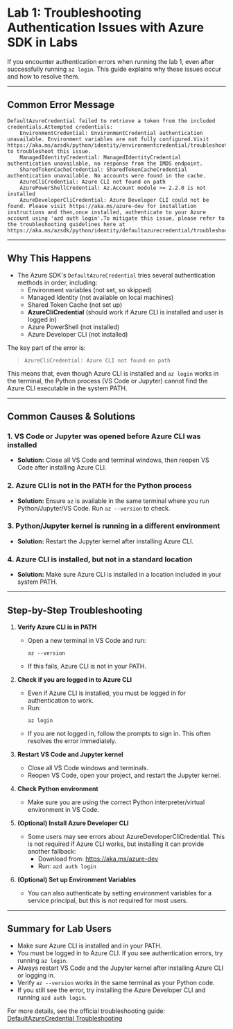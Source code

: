 # Lab 1: Troubleshooting Authentication Issues with Azure SDK in Labs

If you encounter authentication errors when running the lab 1, even after successfully running `az login`. This guide explains why these issues occur and how to resolve them.

---

## Common Error Message

```
DefaultAzureCredential failed to retrieve a token from the included credentials.Attempted credentials:
	EnvironmentCredential: EnvironmentCredential authentication unavailable. Environment variables are not fully configured.Visit https://aka.ms/azsdk/python/identity/environmentcredential/troubleshoot to troubleshoot this issue.
	ManagedIdentityCredential: ManagedIdentityCredential authentication unavailable, no response from the IMDS endpoint.
	SharedTokenCacheCredential: SharedTokenCacheCredential authentication unavailable. No accounts were found in the cache.
	AzureCliCredential: Azure CLI not found on path
	AzurePowerShellCredential: Az.Account module >= 2.2.0 is not installed
	AzureDeveloperCliCredential: Azure Developer CLI could not be found. Please visit https://aka.ms/azure-dev for installation instructions and then,once installed, authenticate to your Azure account using 'azd auth login'.To mitigate this issue, please refer to the troubleshooting guidelines here at https://aka.ms/azsdk/python/identity/defaultazurecredential/troubleshoot.
```

---

## Why This Happens

- The Azure SDK's `DefaultAzureCredential` tries several authentication methods in order, including:
  - Environment variables (not set, so skipped)
  - Managed Identity (not available on local machines)
  - Shared Token Cache (not set up)
  - **AzureCliCredential** (should work if Azure CLI is installed and user is logged in)
  - Azure PowerShell (not installed)
  - Azure Developer CLI (not installed)

The key part of the error is:

> `AzureCliCredential: Azure CLI not found on path`

This means that, even though Azure CLI is installed and `az login` works in the terminal, the Python process (VS Code or Jupyter) cannot find the Azure CLI executable in the system PATH.

---

## Common Causes & Solutions

### 1. VS Code or Jupyter was opened before Azure CLI was installed
- **Solution:** Close all VS Code and terminal windows, then reopen VS Code after installing Azure CLI.

### 2. Azure CLI is not in the PATH for the Python process
- **Solution:** Ensure `az` is available in the same terminal where you run Python/Jupyter/VS Code. Run `az --version` to check.

### 3. Python/Jupyter kernel is running in a different environment
- **Solution:** Restart the Jupyter kernel after installing Azure CLI.

### 4. Azure CLI is installed, but not in a standard location
- **Solution:** Make sure Azure CLI is installed in a location included in your system PATH.

---

## Step-by-Step Troubleshooting

1. **Verify Azure CLI is in PATH**
   - Open a new terminal in VS Code and run:
     ```
     az --version
     ```
   - If this fails, Azure CLI is not in your PATH.

2. **Check if you are logged in to Azure CLI**
   - Even if Azure CLI is installed, you must be logged in for authentication to work.
   - Run:
     ```
     az login
     ```
   - If you are not logged in, follow the prompts to sign in. This often resolves the error immediately.

3. **Restart VS Code and Jupyter kernel**
   - Close all VS Code windows and terminals.
   - Reopen VS Code, open your project, and restart the Jupyter kernel.

4. **Check Python environment**
   - Make sure you are using the correct Python interpreter/virtual environment in VS Code.

5. **(Optional) Install Azure Developer CLI**
   - Some users may see errors about AzureDeveloperCliCredential. This is not required if Azure CLI works, but installing it can provide another fallback:
     - Download from: https://aka.ms/azure-dev
     - Run: `azd auth login`

6. **(Optional) Set up Environment Variables**
   - You can also authenticate by setting environment variables for a service principal, but this is not required for most users.

---

## Summary for Lab Users

- Make sure Azure CLI is installed and in your PATH.
- You must be logged in to Azure CLI. If you see authentication errors, try running `az login`.
- Always restart VS Code and the Jupyter kernel after installing Azure CLI or logging in.
- Verify `az --version` works in the same terminal as your Python code.
- If you still see the error, try installing the Azure Developer CLI and running `azd auth login`.

For more details, see the official troubleshooting guide: [DefaultAzureCredential Troubleshooting](https://aka.ms/azsdk/python/identity/defaultazurecredential/troubleshoot)
